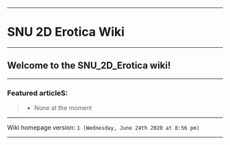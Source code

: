 
***

# SNU 2D Erotica Wiki

***

## Welcome to the SNU_2D_Erotica wiki!

***

### Featured articleS:

> * None at the moment

***

Wiki homepage version: `1 (Wednesday, June 24th 2020 at 8:56 pm)`

***
